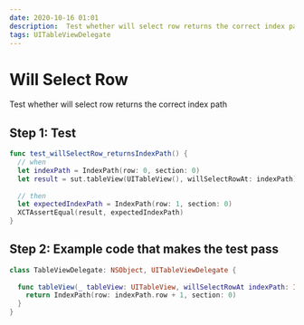 ```yaml
---
date: 2020-10-16 01:01
description:  Test whether will select row returns the correct index path.
tags: UITableViewDelegate
---
```


# Will Select Row

Test whether will select row returns the correct index path

## Step 1: Test

```swift
func test_willSelectRow_returnsIndexPath() {
  // when
  let indexPath = IndexPath(row: 0, section: 0)
  let result = sut.tableView(UITableView(), willSelectRowAt: indexPath)
  
  // then
  let expectedIndexPath = IndexPath(row: 1, section: 0)
  XCTAssertEqual(result, expectedIndexPath)
}
```

## Step 2: Example code that makes the test pass

```swift
class TableViewDelegate: NSObject, UITableViewDelegate {
  
  func tableView(_ tableView: UITableView, willSelectRowAt indexPath: IndexPath) -> IndexPath? {
    return IndexPath(row: indexPath.row + 1, section: 0)
  }
}
```

